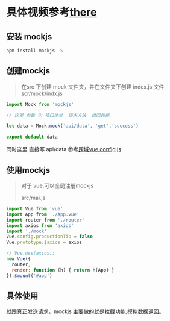 # 具体视频参考[there](https://www.bilibili.com/video/BV1nV4y1s7ZN/?p=14&spm_id_from=333.337.top_right_bar_window_history.content.click&vd_source=62585031a7aa301558f3569ed39864e7)
## 安装 mockjs

```bash
npm install mockjs -S
```
## 创建mockjs
> 在src 下创建 mock 文件夹，并在文件夹下创建 index.js 文件
>scr/mock/indx.js

```js
import Mock from 'mockjs'

// 这里 参数 为 接口地址  请求方法  返回数据

let data = Mock.mock('api/data', 'get','success')

export default data
```
同时这里 直接写 api/data 参考[跨域vue.config.js](cors-and-axios-config.md)

## 使用mockjs
> 对于 vue,可以全局注册mockjs
> 
> src/mai.js
```js
import Vue from 'vue'
import App from './App.vue'
import router from './router'
import axios from 'axios'
import './mock'
Vue.config.productionTip = false
Vue.prototype.$axios = axios

// Vue.use(axios);
new Vue({
  router,
  render: function (h) { return h(App) }
}).$mount('#app')
```
## 具体使用
就跟真正发送请求，mockjs 主要做的就是拦截功能,模拟数据返回。